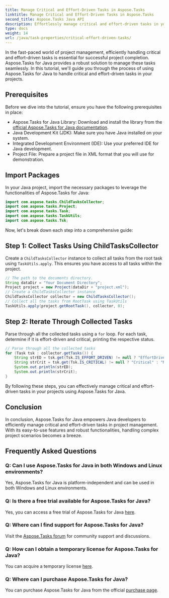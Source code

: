 ```yaml
---
title: Manage Critical and Effort-Driven Tasks in Aspose.Tasks
linktitle: Manage Critical and Effort-Driven Tasks in Aspose.Tasks
second_title: Aspose.Tasks Java API
description: Effortlessly manage critical and effort-driven tasks in your Java projects with Aspose.Tasks. Download the library and enhance your project management capabilities.
type: docs
weight: 14
url: /java/task-properties/critical-effort-driven-tasks/
---
```

In the fast-paced world of project management, efficiently handling critical and effort-driven tasks is essential for successful project completion. Aspose.Tasks for Java provides a robust solution to manage these tasks seamlessly. In this tutorial, we'll guide you through the process of using Aspose.Tasks for Java to handle critical and effort-driven tasks in your projects.
## Prerequisites
Before we dive into the tutorial, ensure you have the following prerequisites in place:
- Aspose.Tasks for Java Library: Download and install the library from the [official Aspose.Tasks for Java documentation](https://reference.aspose.com/tasks/java/).
- Java Development Kit (JDK): Make sure you have Java installed on your system.
- Integrated Development Environment (IDE): Use your preferred IDE for Java development.
- Project File: Prepare a project file in XML format that you will use for demonstration.
## Import Packages
In your Java project, import the necessary packages to leverage the functionalities of Aspose.Tasks for Java:
```java
import com.aspose.tasks.ChildTasksCollector;
import com.aspose.tasks.Project;
import com.aspose.tasks.Task;
import com.aspose.tasks.TaskUtils;
import com.aspose.tasks.Tsk;
```
Now, let's break down each step into a comprehensive guide:
## Step 1: Collect Tasks Using ChildTasksCollector
Create a `ChildTasksCollector` instance to collect all tasks from the root task using `TaskUtils.apply`. This ensures you have access to all tasks within the project.
```java
// The path to the documents directory.
String dataDir = "Your Document Directory";
Project project = new Project(dataDir + "project.xml");
// Create a ChildTasksCollector instance
ChildTasksCollector collector = new ChildTasksCollector();
// Collect all the tasks from RootTask using TaskUtils
TaskUtils.apply(project.getRootTask(), collector, 0);
```
## Step 2: Iterate Through Collected Tasks
Parse through all the collected tasks using a `for` loop. For each task, determine if it is effort-driven and critical, printing the respective status.
```java
// Parse through all the collected tasks
for (Task tsk : collector.getTasks()) {
    String strED = tsk.get(Tsk.IS_EFFORT_DRIVEN) != null ? "EffortDriven" : "Non-EffortDriven";
    String strCrit = tsk.get(Tsk.IS_CRITICAL) != null ? "Critical" : "Non-Critical";
    System.out.println(strED);
    System.out.println(strCrit);
}
```
By following these steps, you can effectively manage critical and effort-driven tasks in your projects using Aspose.Tasks for Java.
## Conclusion
In conclusion, Aspose.Tasks for Java empowers Java developers to efficiently manage critical and effort-driven tasks in project management. With its easy-to-use features and robust functionalities, handling complex project scenarios becomes a breeze.
## Frequently Asked Questions
### Q: Can I use Aspose.Tasks for Java in both Windows and Linux environments?
Yes, Aspose.Tasks for Java is platform-independent and can be used in both Windows and Linux environments.
### Q: Is there a free trial available for Aspose.Tasks for Java?
Yes, you can access a free trial of Aspose.Tasks for Java [here](https://releases.aspose.com/).
### Q: Where can I find support for Aspose.Tasks for Java?
Visit the [Aspose.Tasks forum](https://forum.aspose.com/c/tasks/15) for community support and discussions.
### Q: How can I obtain a temporary license for Aspose.Tasks for Java?
You can acquire a temporary license [here](https://purchase.aspose.com/temporary-license/).
### Q: Where can I purchase Aspose.Tasks for Java?
You can purchase Aspose.Tasks for Java from the official [purchase page](https://purchase.aspose.com/buy).